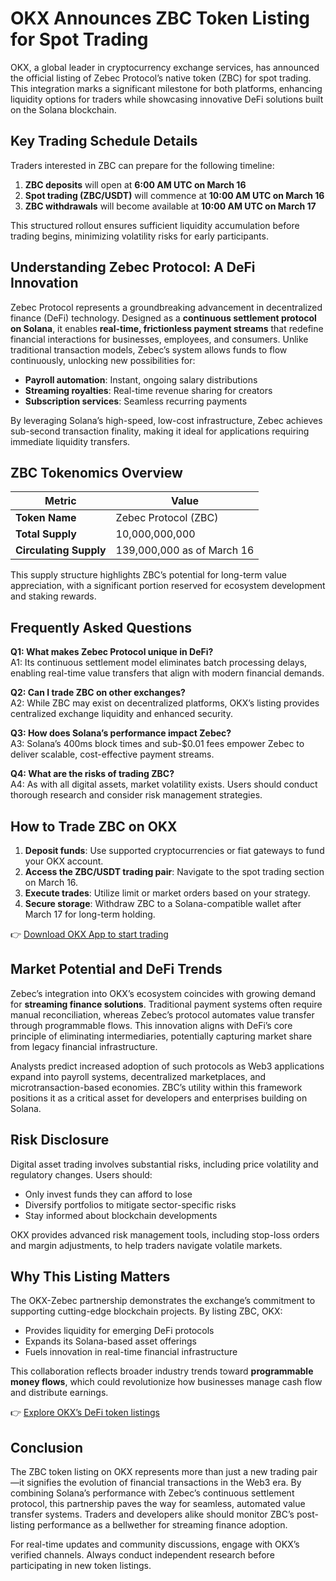 # OKX Announces ZBC Token Listing for Spot Trading  

OKX, a global leader in cryptocurrency exchange services, has announced the official listing of Zebec Protocol’s native token (ZBC) for spot trading. This integration marks a significant milestone for both platforms, enhancing liquidity options for traders while showcasing innovative DeFi solutions built on the Solana blockchain.  

## Key Trading Schedule Details  

Traders interested in ZBC can prepare for the following timeline:  

1. **ZBC deposits** will open at **6:00 AM UTC on March 16**  
2. **Spot trading (ZBC/USDT)** will commence at **10:00 AM UTC on March 16**  
3. **ZBC withdrawals** will become available at **10:00 AM UTC on March 17**  

This structured rollout ensures sufficient liquidity accumulation before trading begins, minimizing volatility risks for early participants.  

## Understanding Zebec Protocol: A DeFi Innovation  

Zebec Protocol represents a groundbreaking advancement in decentralized finance (DeFi) technology. Designed as a **continuous settlement protocol on Solana**, it enables **real-time, frictionless payment streams** that redefine financial interactions for businesses, employees, and consumers. Unlike traditional transaction models, Zebec’s system allows funds to flow continuously, unlocking new possibilities for:  

- **Payroll automation**: Instant, ongoing salary distributions  
- **Streaming royalties**: Real-time revenue sharing for creators  
- **Subscription services**: Seamless recurring payments  

By leveraging Solana’s high-speed, low-cost infrastructure, Zebec achieves sub-second transaction finality, making it ideal for applications requiring immediate liquidity transfers.  

## ZBC Tokenomics Overview  

| Metric                | Value                          |  
|-----------------------|--------------------------------|  
| **Token Name**        | Zebec Protocol (ZBC)           |  
| **Total Supply**      | 10,000,000,000                 |  
| **Circulating Supply**| 139,000,000 as of March 16     |  

This supply structure highlights ZBC’s potential for long-term value appreciation, with a significant portion reserved for ecosystem development and staking rewards.  

## Frequently Asked Questions  

**Q1: What makes Zebec Protocol unique in DeFi?**  
A1: Its continuous settlement model eliminates batch processing delays, enabling real-time value transfers that align with modern financial demands.  

**Q2: Can I trade ZBC on other exchanges?**  
A2: While ZBC may exist on decentralized platforms, OKX’s listing provides centralized exchange liquidity and enhanced security.  

**Q3: How does Solana’s performance impact Zebec?**  
A3: Solana’s 400ms block times and sub-$0.01 fees empower Zebec to deliver scalable, cost-effective payment streams.  

**Q4: What are the risks of trading ZBC?**  
A4: As with all digital assets, market volatility exists. Users should conduct thorough research and consider risk management strategies.  

## How to Trade ZBC on OKX  

1. **Deposit funds**: Use supported cryptocurrencies or fiat gateways to fund your OKX account.  
2. **Access the ZBC/USDT trading pair**: Navigate to the spot trading section on March 16.  
3. **Execute trades**: Utilize limit or market orders based on your strategy.  
4. **Secure storage**: Withdraw ZBC to a Solana-compatible wallet after March 17 for long-term holding.  

👉 [Download OKX App to start trading](https://bit.ly/okx-bonus)  

## Market Potential and DeFi Trends  

Zebec’s integration into OKX’s ecosystem coincides with growing demand for **streaming finance solutions**. Traditional payment systems often require manual reconciliation, whereas Zebec’s protocol automates value transfer through programmable flows. This innovation aligns with DeFi’s core principle of eliminating intermediaries, potentially capturing market share from legacy financial infrastructure.  

Analysts predict increased adoption of such protocols as Web3 applications expand into payroll systems, decentralized marketplaces, and microtransaction-based economies. ZBC’s utility within this framework positions it as a critical asset for developers and enterprises building on Solana.  

## Risk Disclosure  

Digital asset trading involves substantial risks, including price volatility and regulatory changes. Users should:  
- Only invest funds they can afford to lose  
- Diversify portfolios to mitigate sector-specific risks  
- Stay informed about blockchain developments  

OKX provides advanced risk management tools, including stop-loss orders and margin adjustments, to help traders navigate volatile markets.  

## Why This Listing Matters  

The OKX-Zebec partnership demonstrates the exchange’s commitment to supporting cutting-edge blockchain projects. By listing ZBC, OKX:  
- Provides liquidity for emerging DeFi protocols  
- Expands its Solana-based asset offerings  
- Fuels innovation in real-time financial infrastructure  

This collaboration reflects broader industry trends toward **programmable money flows**, which could revolutionize how businesses manage cash flow and distribute earnings.  

👉 [Explore OKX’s DeFi token listings](https://bit.ly/okx-bonus)  

## Conclusion  

The ZBC token listing on OKX represents more than just a new trading pair—it signifies the evolution of financial transactions in the Web3 era. By combining Solana’s performance with Zebec’s continuous settlement protocol, this partnership paves the way for seamless, automated value transfer systems. Traders and developers alike should monitor ZBC’s post-listing performance as a bellwether for streaming finance adoption.  

For real-time updates and community discussions, engage with OKX’s verified channels. Always conduct independent research before participating in new token listings.